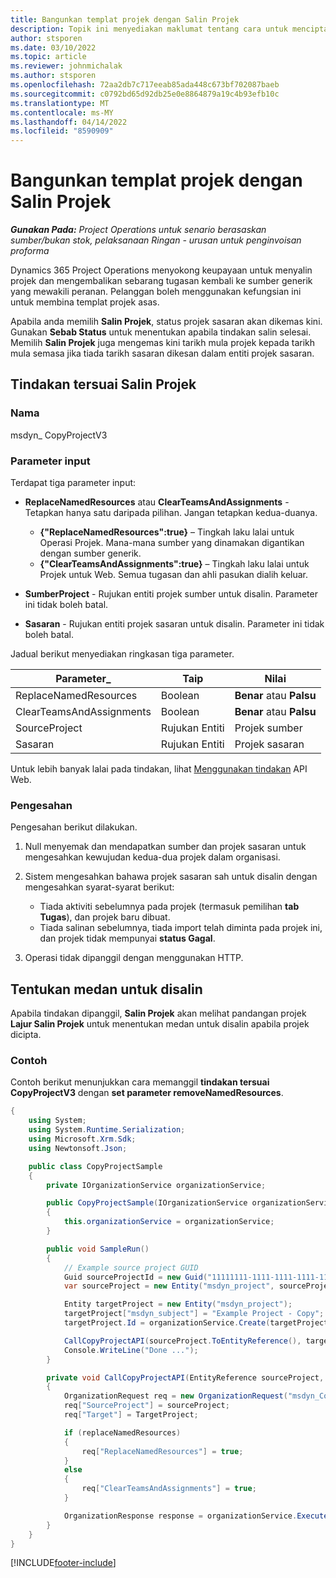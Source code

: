 ```yaml
---
title: Bangunkan templat projek dengan Salin Projek
description: Topik ini menyediakan maklumat tentang cara untuk mencipta templat projek menggunakan tindakan tersuai Salin Projek.
author: stsporen
ms.date: 03/10/2022
ms.topic: article
ms.reviewer: johnmichalak
ms.author: stsporen
ms.openlocfilehash: 72aa2db7c717eeab85ada448c673bf702087baeb
ms.sourcegitcommit: c0792bd65d92db25e0e8864879a19c4b93efb10c
ms.translationtype: MT
ms.contentlocale: ms-MY
ms.lasthandoff: 04/14/2022
ms.locfileid: "8590909"
---
```

# <a name="develop-project-templates-with-copy-project"></a>Bangunkan templat projek dengan Salin Projek

_**Gunakan Pada:** Project Operations untuk senario berasaskan sumber/bukan stok, pelaksanaan Ringan - urusan untuk penginvoisan proforma_

Dynamics 365 Project Operations menyokong keupayaan untuk menyalin projek dan mengembalikan sebarang tugasan kembali ke sumber generik yang mewakili peranan. Pelanggan boleh menggunakan kefungsian ini untuk membina templat projek asas.

Apabila anda memilih **Salin Projek**, status projek sasaran akan dikemas kini. Gunakan **Sebab Status** untuk menentukan apabila tindakan salin selesai. Memilih **Salin Projek** juga mengemas kini tarikh mula projek kepada tarikh mula semasa jika tiada tarikh sasaran dikesan dalam entiti projek sasaran.

## <a name="copy-project-custom-action"></a>Tindakan tersuai Salin Projek

### <a name="name"></a>Nama 

msdyn\_ CopyProjectV3

### <a name="input-parameters"></a>Parameter input

Terdapat tiga parameter input:

- **ReplaceNamedResources** atau **ClearTeamsAndAssignments** - Tetapkan hanya satu daripada pilihan. Jangan tetapkan kedua-duanya.

    - **\{"ReplaceNamedResources":true\}** – Tingkah laku lalai untuk Operasi Projek. Mana-mana sumber yang dinamakan digantikan dengan sumber generik.
    - **\{"ClearTeamsAndAssignments":true\}** – Tingkah laku lalai untuk Projek untuk Web. Semua tugasan dan ahli pasukan dialih keluar.

- **SumberProject** - Rujukan entiti projek sumber untuk disalin. Parameter ini tidak boleh batal.
- **Sasaran** - Rujukan entiti projek sasaran untuk disalin. Parameter ini tidak boleh batal.

Jadual berikut menyediakan ringkasan tiga parameter.

| Parameter_                | Taip             | Nilai                 |
|--------------------------|------------------|-----------------------|
| ReplaceNamedResources    | Boolean          | **Benar** atau **Palsu** |
| ClearTeamsAndAssignments | Boolean          | **Benar** atau **Palsu** |
| SourceProject            | Rujukan Entiti | Projek sumber    |
| Sasaran                   | Rujukan Entiti | Projek sasaran    |

Untuk lebih banyak lalai pada tindakan, lihat [Menggunakan tindakan](/powerapps/developer/common-data-service/webapi/use-web-api-actions) API Web.

### <a name="validations"></a>Pengesahan

Pengesahan berikut dilakukan.

1. Null menyemak dan mendapatkan sumber dan projek sasaran untuk mengesahkan kewujudan kedua-dua projek dalam organisasi.
2. Sistem mengesahkan bahawa projek sasaran sah untuk disalin dengan mengesahkan syarat-syarat berikut:

    - Tiada aktiviti sebelumnya pada projek (termasuk pemilihan **tab Tugas**), dan projek baru dibuat.
    - Tiada salinan sebelumnya, tiada import telah diminta pada projek ini, dan projek tidak mempunyai **status Gagal**.

3. Operasi tidak dipanggil dengan menggunakan HTTP.

## <a name="specify-fields-to-copy"></a>Tentukan medan untuk disalin

Apabila tindakan dipanggil, **Salin Projek** akan melihat pandangan projek **Lajur Salin Projek** untuk menentukan medan untuk disalin apabila projek dicipta.

### <a name="example"></a>Contoh

Contoh berikut menunjukkan cara memanggil **tindakan tersuai CopyProjectV3** dengan **set parameter removeNamedResources**.

```C#
{
    using System;
    using System.Runtime.Serialization;
    using Microsoft.Xrm.Sdk;
    using Newtonsoft.Json;

    public class CopyProjectSample
    {
        private IOrganizationService organizationService;

        public CopyProjectSample(IOrganizationService organizationService)
        {
            this.organizationService = organizationService;
        }

        public void SampleRun()
        {
            // Example source project GUID
            Guid sourceProjectId = new Guid("11111111-1111-1111-1111-111111111111");
            var sourceProject = new Entity("msdyn_project", sourceProjectId);

            Entity targetProject = new Entity("msdyn_project");
            targetProject["msdyn_subject"] = "Example Project - Copy";
            targetProject.Id = organizationService.Create(targetProject);

            CallCopyProjectAPI(sourceProject.ToEntityReference(), targetProject.ToEntityReference(), copyOption, true, false);
            Console.WriteLine("Done ...");
        }

        private void CallCopyProjectAPI(EntityReference sourceProject, EntityReference TargetProject, bool replaceNamedResources = true, bool clearTeamsAndAssignments = false)
        {
            OrganizationRequest req = new OrganizationRequest("msdyn_CopyProjectV3");
            req["SourceProject"] = sourceProject;
            req["Target"] = TargetProject;

            if (replaceNamedResources)
            {
                req["ReplaceNamedResources"] = true;
            }
            else
            {
                req["ClearTeamsAndAssignments"] = true;
            }

            OrganizationResponse response = organizationService.Execute(req);
        }
    }
}
```

[!INCLUDE[footer-include](../includes/footer-banner.md)]
